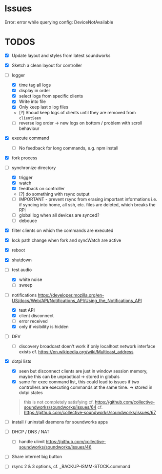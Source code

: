 # Issues

Error: error while querying config: DeviceNotAvailable

# TODOS

- [x] Update layout and styles from latest soundworks
- [x] Sketch a clean layout for controller

- [ ] logger
    + [x] time tag all logs
    + [x] display in order
    + [x] select logs from specific clients
    + [x] Write into file
    + [x] Only keep last x log files
    + [?] Shoud keep logs of clients until they are removed from `clientSeen`
    + [ ] reverse log order -> new logs on bottom / problem with scroll behaviour

- [x] execute command
    + [ ] No feedback for long commands, e.g. npm install

- [x] fork process

- [ ] synchronize directory
    + [x] trigger
    + [x] watch
    + [x] feedback on controller
    + [?] do something with rsync output 
    + [ ] IMPORTANT - prevent rsync from erasing important informations
        i.e. if syncing into home, all ssh, etc. files are deleted, which breaks the RPi
    + [ ] global log when all devices are synced?
    + [ ] debouce
    
- [x] filter clients on which the commands are executed
- [x] lock path change when fork and syncWatch are active

- [x] reboot
- [x] shutdown

- [ ] test audio
    + [x] white noise
    + [ ] sweep

- [ ] notifications
  https://developer.mozilla.org/en-US/docs/Web/API/Notifications_API/Using_the_Notifications_API
  + [x] test API
  + [x] client disconnect
  + [ ] error received
  + [x] only if visibility is hidden
  
- [ ] DEV
    + [ ] discovery broadcast doen't work if only localhost network interface exists
    cf. https://en.wikipedia.org/wiki/Multicast_address
    
- [x] dotpi lists
    + [x] seen but disconnect clients are just in window session memory, maybe this can be unpractical -> stored in globals
    + [x] same for exec command list, this could lead to issues if two controllers are executing commands at the same time. -> stored in dotpi states
    > this is not completely satisfying
    cf. https://github.com/collective-soundworks/soundworks/issues/64
    cf. https://github.com/collective-soundworks/soundworks/issues/67
    
- [ ] install / uninstall daemons for soundworks apps
- [ ] DHCP / DNS / NAT 
    + [ ] handle ulimit https://github.com/collective-soundworks/soundworks/issues/46
- [ ] Share internet big button

- [ ] rsync 2 & 3 options, cf. _BACKUP-ISMM-STOCK.command
